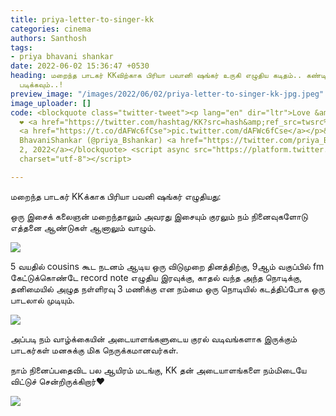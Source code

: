 ```yaml
---
title: priya-letter-to-singer-kk
categories: cinema
authors: Santhosh
tags:
- priya bhavani shankar
date: 2022-06-02 15:36:47 +0530
heading: மறைந்த பாடகர் KKவிற்காக பிரியா பவானி ஷங்கர் உருகி எழுதிய கடிதம்.. கண்டிப்பா
  படிக்கவும்..!
preview_image: "/images/2022/06/02/priya-letter-to-singer-kk-jpg.jpeg"
image_uploader: []
code: <blockquote class="twitter-tweet"><p lang="en" dir="ltr">Love &amp; Respect
  ❤️ <a href="https://twitter.com/hashtag/KK?src=hash&amp;ref_src=twsrc%5Etfw">#KK</a>
  <a href="https://t.co/dAFWc6fCse">pic.twitter.com/dAFWc6fCse</a></p>&mdash; Priya
  BhavaniShankar (@priya_Bshankar) <a href="https://twitter.com/priya_Bshankar/status/1532229333489971201?ref_src=twsrc%5Etfw">June
  2, 2022</a></blockquote> <script async src="https://platform.twitter.com/widgets.js"
  charset="utf-8"></script>

---
```

மறைந்த பாடகர் KKக்காக பிரியா பவனி ஷங்கர் எழுதியது:

ஒரு இசைக் கலைஞன் மறைந்தாலும் அவரது இசையும் குரலும் நம் நினைவுகளோடு எத்தனை ஆண்டுகள் ஆனாலும் வாழும்.

![](/images/2022/06/02/priya-bhavani-shankar-2-jpg.jpeg)

5 வயதில் cousins கூட நடனம் ஆடிய ஒரு விடுமுறை தினத்திற்கு, 9ஆம் வகுப்பில் fm கேட்டுக்கொண்டே record note எழுதிய இரவுக்கு, காதல் வந்த அந்த நொடிக்கு, தனிமையில் அழுத நள்ளிரவு 3 மணிக்கு என நம்மை ஒரு நொடியில் கடத்திப்போக ஒரு பாடலால் முடியும்.

![](/images/2022/06/02/priya-bhavani-shankar-3-jpg.jpeg)

அப்படி நம் வாழ்க்கையின் அடையாளங்களுடைய குரல் வடிவங்களாக இருக்கும் பாடகர்கள் மனசுக்கு மிக நெருக்கமானவர்கள்.

நாம் நினைப்பதைவிட பல ஆயிரம் மடங்கு, KK தன் அடையாளங்களை நம்மிடையே விட்டுச் சென்றிருக்கிறார்❤️

![](/images/2022/06/02/priya-bhavani-shankar-1-jpg.jpeg)
